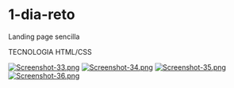# 1-dia-reto

Landing page sencilla

TECNOLOGIA 
HTML/CSS


[![Screenshot-33.png](https://i.postimg.cc/KcHm818X/Screenshot-33.png)](https://postimg.cc/14wkW5FM)
[![Screenshot-34.png](https://i.postimg.cc/y8qB02Rv/Screenshot-34.png)](https://postimg.cc/ykTwHQvZ)
[![Screenshot-35.png](https://i.postimg.cc/Jzb8xKcm/Screenshot-35.png)](https://postimg.cc/YvqTq6sy)
[![Screenshot-36.png](https://i.postimg.cc/sDGsQ3MM/Screenshot-36.png)](https://postimg.cc/7f4pj8M4)
